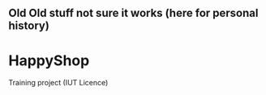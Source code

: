 Old Old stuff not sure it works (here for personal history)
-----------------------------------------------------------

# HappyShop

Training project (IUT Licence)
